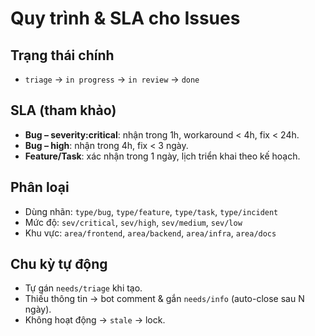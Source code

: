 # Quy trình & SLA cho Issues

## Trạng thái chính
- `triage` → `in progress` → `in review` → `done`

## SLA (tham khảo)
- **Bug – severity:critical**: nhận trong 1h, workaround < 4h, fix < 24h.
- **Bug – high**: nhận trong 4h, fix < 3 ngày.
- **Feature/Task**: xác nhận trong 1 ngày, lịch triển khai theo kế hoạch.

## Phân loại
- Dùng nhãn: `type/bug`, `type/feature`, `type/task`, `type/incident`
- Mức độ: `sev/critical`, `sev/high`, `sev/medium`, `sev/low`
- Khu vực: `area/frontend`, `area/backend`, `area/infra`, `area/docs`

## Chu kỳ tự động
- Tự gán `needs/triage` khi tạo.
- Thiếu thông tin → bot comment & gắn `needs/info` (auto-close sau N ngày).
- Không hoạt động → `stale` → lock.
